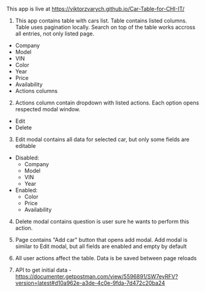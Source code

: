 This app is live at https://viktorzvarych.github.io/Car-Table-for-CHI-IT/

1. This app contains table with cars list. Table contains listed columns. Table uses pagination locally. Search on top of the table works accross all entries, not only listed page.
  - Company
  - Model
  - VIN
  - Color
  - Year
  - Price
  - Availability
  - Actions columns

2. Actions column contain dropdown with listed actions. Each option opens respected modal window.
  - Edit
  - Delete

3. Edit modal contains all data for selected car, but only some fields are editable
  - Disabled:
    - Company
    - Model
    - VIN
    - Year
  - Enabled:
    - Color
    - Price
    - Availability

4. Delete modal contains question is user sure he wants to perform this action.

5. Page contains "Add car" button that opens add modal. Add modal is similar to Edit modal, but all fields are enabled and empty by default

6. All user actions affect the table. Data is be saved between page reloads

7. API to get initial data - https://documenter.getpostman.com/view/5596891/SW7eyRFV?version=latest#d10a962e-a3de-4c0e-9fda-7d472c20ba24

